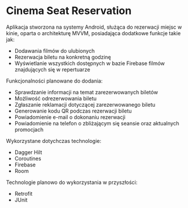 ﻿# Cinema Seat Reservation

Aplikacja stworzona na systemy Android, służąca do rezerwacji miejsc w kinie, oparta o architekturę MVVM, posiadająca dodatkowe funkcje takie jak:
- Dodawania filmów do ulubionych
- Rezerwacja biletu na konkretną godzinę
- Wyświetlanie wszystkich dostępnych w bazie Firebase filmów znajdujących się w repertuarze

Funkcjonalności planowane do dodania:
- Sprawdzanie informacji na temat zarezerwowanych biletów
- Możliwość odrezerwowania biletu
- Zgłaszanie reklamacji dotyczącej zarezerwowanego biletu
- Generowanie kodu QR podczas rezerwacji biletu
- Powiadomienie e-mail o dokonaniu rezerwacji
- Powiadomienie na telefon o zbliżającym się seansie oraz aktualnych promocjach

Wykorzystane dotychczas technologie:
- Dagger Hilt
- Coroutines
- Firebase
- Room

Technologie planowo do wykorzystania w przyszłości:
- Retrofit
- JUnit
